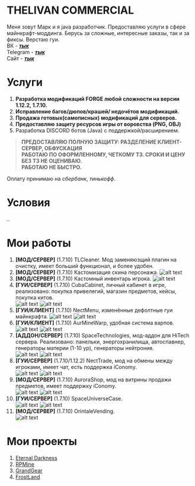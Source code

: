 # THELIVAN COMMERCIAL
Меня зовут Марк и я java разработчик. Предоставляю услуги в сфере майнкрафт-моддинга.
Берусь за сложные, интересные заказы, так и за фиксы. Верстаю гуи. <br>
ВК - [***тык***](https://vk.com/badcodemylife) <br>
Telegram -  [***тык***](https://t.me/thelivan) <br>
Сайт -  [***тык***](https://thelivan.ru)

# Услуги
1. __Разработка модификаций FORGE любой сложности на версии 1.12.2, 1.7.10.__
2. __Исправление багов/дюпов/крашей/ недочётов модификаций.__
3. __Продажа готовых(самописных) модификаций для серверов.__
4. __Предоставляю защиту ресурсов игры от воровства (PNG, OBJ)__
5. Разработка DISCORD ботов (Java) с поддержкой/расширением.

>__ПРЕДОСТАВЛЯЮ ПОЛНУЮ ЗАЩИТУ: РАЗДЕЛЕНИЕ КЛИЕНТ-СЕРВЕР, ОБФУСКАЦИЯ__ <br>
__РАБОТАЮ ПО ОФОРМЛЕННОМУ, ЧЕТКОМУ ТЗ. СРОКИ И ЦЕНУ БЕЗ ТЗ НЕ ОЦЕНИВАЮ. <br>РАБОТАЮ НЕ БЫСТРО.__

Оплату принимаю на _сбербанк_, _тинькофф_. 

# Условия
..

# Мои работы
1. __[МОД/CЕРВЕР]__ (1.7.10) TLCleaner. Мод заменяюзщий плагин на очистку, имеет больший функционал, и более удобен.
2. __[МОД/CЕРВЕР]__ (1.7.10) Кастомизация скина персонажа. ![alt text](screenshots/cust.jpg "Кастомизация")
2. __[МОД/CЕРВЕР]__ (1.7.10) Кастомный инвентарь игрока. ![alt text](screenshots/inventory.png "Инвентарь")
3. __[ГУИ/CЕРВЕР]__ (1.7.10) CubaCabinet, личный кабинет в игре, реализовано: покупка привелегий, магазин предметов, кейсы, покупка китов. <br>
![alt text](screenshots/lk1.png "Личный кабинет")
![alt text](screenshots/lk2.png "Личный кабинет")
4. __[ГУИ/КЛИЕНТ]__ (1.7.10) NectMenu, изменённые дефолтные гуи майнкрафта.
![alt text](screenshots/menu1.jpg "MainMenu")
![alt text](screenshots/menu2.png "IngameMenu")
5. __[ГУИ/КЛИЕНТ]__ (1.7.10) AurMineWarp, удобная система варпов.
![alt text](screenshots/warp1.png "Меню")
![alt text](screenshots/warp2.png "Создание варпа")
6. __[АДДОН/СЕРВЕР]__ (1.7.10) SpaceTechnologies, мод-аддон для HiTech сервера. Реализовано: панельки, энергохранилища, автоспавнер, генераторы материи (1-10 ур), генераторы нейтрония. <br>
![alt text](screenshots/spawner.png "Spawner")
![alt text](screenshots/st.png "")
7. __[ГУИ/CЕРВЕР]__ (1.7.10/1.12.2) NectTrade, мод на обмены между игроками, имеет чат, есть поддержка iConomy. <br>
![alt text](screenshots/tradeN.png "Уведомление")
![alt text](screenshots/trade.png "Сама гуи")
8. __[МОД/CЕРВЕР]__ (1.7.10) AuroraShop, мод на витрины продажи предметов, имеет поддержку iConomy. <br>
![alt text](screenshots/mg.png "Управление магазином")
![alt text](screenshots/mg1.png "Покупка предмета")
9. __[ГУИ/CЕРВЕР]__ (1.7.10) SpaceUniverseCase. <br>
![alt text](screenshots/cases1.png "Выбор кейса")
![alt text](screenshots/cases2.png "Получение предмета")
10. __[МОД/CЕРВЕР]__ (1.7.10) OrintaleVending. <br>
![alt text](screenshots/tlvending.png "Магазин Orintale")
# Мои проекты

1. [Eternal Darkness](https://vk.com/eternaldarknessmc)
2. [RPMine](https://vk.com/rpmineserver)
3. [GrandGear](https://grandgear.top/)
4. [FrostLand](https://frostland.pro/)
